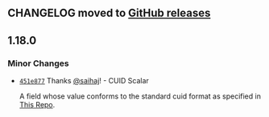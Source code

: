 ## CHANGELOG moved to [GitHub releases](https://github.com/Urigo/graphql-scalars/releases)

## 1.18.0

### Minor Changes

- [`451e877`](https://github.com/Urigo/graphql-scalars/commit/451e877581e7da7bb66e7125e12cc7e7c30a65de) Thanks
  [@saihaj](https://github.com/saihaj)! - CUID Scalar

  A field whose value conforms to the standard cuid format as specified in
  [This Repo](https://github.com/ericelliott/cuid#broken-down).
